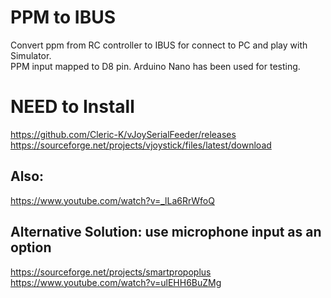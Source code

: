 # PPM to IBUS
Convert ppm from RC controller to IBUS for connect to PC and play with Simulator.\
PPM input mapped to D8 pin. Arduino Nano has been used for testing.

# NEED to Install
https://github.com/Cleric-K/vJoySerialFeeder/releases \
https://sourceforge.net/projects/vjoystick/files/latest/download

## Also:
https://www.youtube.com/watch?v=_lLa6RrWfoQ

## Alternative Solution: use microphone input as an option
https://sourceforge.net/projects/smartpropoplus \
https://www.youtube.com/watch?v=ulEHH6BuZMg

